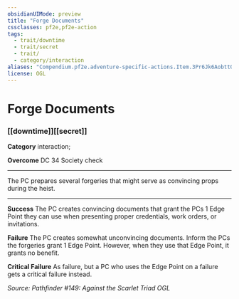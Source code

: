 ```yaml
---
obsidianUIMode: preview
title: "Forge Documents"
cssclasses: pf2e,pf2e-action
tags:
  - trait/downtime
  - trait/secret
  - trait/
  - category/interaction
aliases: "Compendium.pf2e.adventure-specific-actions.Item.3Pr6Jk6AobttQRqN"
license: OGL
---
```

# Forge Documents

### [[downtime]][[secret]]

**Category** interaction; 




**Overcome** DC 34 Society check

* * *

The PC prepares several forgeries that might serve as convincing props during the heist.

* * *

**Success** The PC creates convincing documents that grant the PCs 1 Edge Point they can use when presenting proper credentials, work orders, or invitations.

**Failure** The PC creates somewhat unconvincing documents. Inform the PCs the forgeries grant 1 Edge Point. However, when they use that Edge Point, it grants no benefit.

**Critical Failure** As failure, but a PC who uses the Edge Point on a failure gets a critical failure instead.

*Source: Pathfinder #149: Against the Scarlet Triad*
*OGL*
